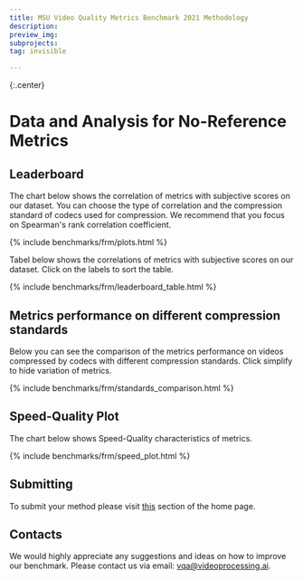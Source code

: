```yaml
---
title: MSU Video Quality Metrics Benchmark 2021 Methodology
description: 
preview_img: 
subprojects:
tag: invisible

---
```


<link rel="stylesheet" href="/assets/css/benchmarks/style.css">
<script src="https://ajax.googleapis.com/ajax/libs/jquery/1.11.3/jquery.min.js"></script>
<script src="https://code.highcharts.com/highcharts.js"></script>
<script src="https://code.highcharts.com/modules/exporting.js"></script>
<script src="https://code.highcharts.com/modules/export-data.js"></script>
<script src="https://code.highcharts.com/modules/accessibility.js"></script>
<script src="https://code.highcharts.com/highcharts-more.js"></script>
<link rel="stylesheet" type="text/css" href="https://cdn.datatables.net/1.10.22/css/jquery.dataTables.css">
<script type="text/javascript" charset="utf8"
  src="https://cdn.datatables.net/1.10.22/js/jquery.dataTables.js"></script>
<link rel="stylesheet" href="/assets/css/benchmarks/upscalers/style.css">



{:.center}
#  Data and Analysis for No-Reference Metrics 

<div id="buttons"></div>
<script>
    __set_menu_buttons([
    ['Home', '/benchmarks/video-quality-metrics.html'],
    ['Leaderboard','/benchmarks/video-quality-metrics_both.html'], 
    ['Methodology', '/benchmarks/video-quality-metrics_methodology.html'],
    ['Participants', '/benchmarks/video-quality-metrics_participants.html'],
    ['Submission','/benchmarks/video-quality-metrics.html#submit']
    ], 'Leaderboard')
</script>

<script>
    __set_menu_buttons([
    ['All metrics', '/benchmarks/video-quality-metrics_both.html'],
    ['No-Reference metrics', '/benchmarks/video-quality-metrics_nrm.html'],
    ['Full-Reference metrics','/benchmarks/video-quality-metrics_frm.html#submit']
    ], 'No-Reference metrics')
</script>

<div class="current_content" markdown="1">

## Leaderboard

The chart below shows the correlation of metrics with subjective scores on our dataset. You can choose the type of correlation and the compression standard of codecs used for compression. We recommend that you focus on Spearman's rank correlation coefficient.

{% include benchmarks/frm/plots.html %}
 
Tabel below shows the correlations of metrics with subjective scores on our dataset. 
Click on the labels to sort the table.

{% include benchmarks/frm/leaderboard_table.html %}

## Metrics performance on different compression standards 

Below you can see the comparison of the metrics performance on videos compressed by codecs with different compression standards.
Click simplify to hide variation of metrics.

{% include benchmarks/frm/standards_comparison.html %}

## Speed-Quality Plot

The chart below shows Speed-Quality characteristics of metrics.

{% include benchmarks/frm/speed_plot.html %}

## <span id="contacts"></span>Submitting

To submit your method please visit [this](/benchmarks/video-quality-metrics.html#submit) section of the home page.

## <span id="contacts"></span>Contacts

We would highly appreciate any suggestions and ideas on how to improve our benchmark. Please contact us via email: <vqa@videoprocessing.ai>.
